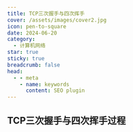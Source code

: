 ```yaml
---
title: TCP三次握手与四次挥手
cover: /assets/images/cover2.jpg
icon: pen-to-square
date: 2024-06-20
category:
  - 计算机网络
star: true
sticky: true
breadcrumb: false
head:
  - - meta
    - name: keywords
      content: SEO plugin
---
```


## TCP三次握手与四次挥手过程